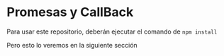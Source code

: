 # Promesas y CallBack
Para usar este repositorio, deberán ejecutar el comando de ```npm install```

Pero esto lo veremos en la siguiente sección

